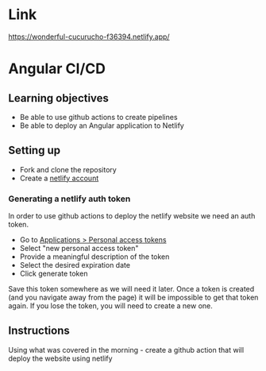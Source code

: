 # Link
https://wonderful-cucurucho-f36394.netlify.app/


# Angular CI/CD

## Learning objectives

- Be able to use github actions to create pipelines
- Be able to deploy an Angular application to Netlify

## Setting up

- Fork and clone the repository
- Create a [netlify account](https://www.netlify.com/)

### Generating a netlify auth token

In order to use github actions to deploy the netlify website we need an auth token.

- Go to [Applications > Personal access tokens](https://app.netlify.com/user/applications#personal-access-tokens)
- Select "new personal access token"
- Provide a meaningful description of the token
- Select the desired expiration date
- Click generate token

Save this token somewhere as we will need it later. Once a token is created (and you navigate away from the page) it will be impossible to get that token again. If you lose the token, you will need to create a new one.

## Instructions

Using what was covered in the morning - create a github action that will deploy the website using netlify
